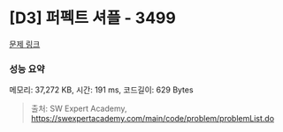 # [D3] 퍼펙트 셔플 - 3499 

[문제 링크](https://swexpertacademy.com/main/code/problem/problemDetail.do?contestProbId=AWGsRbk6AQIDFAVW) 

### 성능 요약

메모리: 37,272 KB, 시간: 191 ms, 코드길이: 629 Bytes



> 출처: SW Expert Academy, https://swexpertacademy.com/main/code/problem/problemList.do
